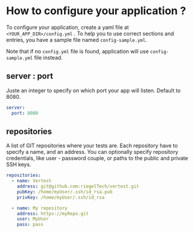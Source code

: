# How to configure your application ?

To configure your application, create a yaml file at ` <YOUR_APP_DIR>/config.yml` . To help you
to use correct sections and entries, you have a sample file named `config-sample.yml`.

Note that if no `config.yml` file is found, application will use `config-sample.yml` file instead.

## server : port

Juste an integer to specify on which port your app will listen. Default to 8080.

```yaml
server:
  port: 8080
```

## repositories

A list of GIT repositories where your tests are. Each repository have to specify a name, and an address.
You can optionally specify repository credentials, like user - password couple,
or paths to the public and private SSH keys.

```yaml
repositories:
  - name: Vertest
    address: git@github.com:riegelTech/vertest.git
    pubKey: /home/myUser/.ssh/id_rsa.pub
    privKey: /home/myUser/.ssh/id_rsa

  - name: My repository
    address: https://myRepo.git
    user: MyUser
    pass: pass
```
